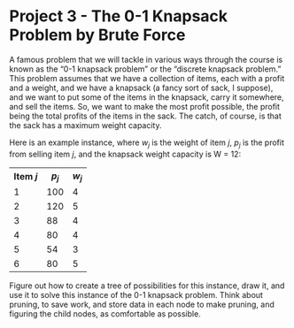# Project 3 - The 0-1 Knapsack Problem by Brute Force  

A famous problem that we will tackle in various ways through the course is known as the “0-1 knapsack problem” or the “discrete knapsack problem.” This problem assumes that we have a collection of items, each with a profit and a weight, and we have a knapsack (a fancy sort of sack, I suppose), and we want to put some of the items in the knapsack, carry it somewhere, and sell the items. So, we want to make the most profit possible, the profit being the total profits of the items in the sack. The catch, of course, is that the sack has a maximum weight capacity.  

Here is an example instance, where *w<sub>j</sub>* is the weight of item *j*, *p<sub>j</sub>* is the profit from selling item *j*, and the knapsack weight capacity is W = 12:  

<table>
  <tr>
    <th>Item <i>j</i></th>
    <th><i>p<sub>j</sub></i></th>
    <th><i>w<sub>j</sub></i></th>
  </tr>
  <tr>
    <td>1</td>
    <td>100</td>
    <td>4</td>
  </tr>
  <tr>
    <td>2</td>
    <td>120</td>
    <td>5</td>
  </tr>
  <tr>
    <td>3</td>
    <td>88</td>
    <td>4</td>
  </tr>
  <tr>
    <td>4</td>
    <td>80</td>
    <td>4</td>
  </tr>
  <tr>
    <td>5</td>
    <td>54</td>
    <td>3</td>
  </tr>
  <tr>
    <td>6</td>
    <td>80</td>
    <td>5</td>
  </tr>
</table>  

Figure out how to create a tree of possibilities for this instance, draw it, and use it to solve this instance of the 0-1 knapsack problem. Think about pruning, to save work, and store data in each node to make pruning, and figuring the child nodes, as comfortable as possible.  
